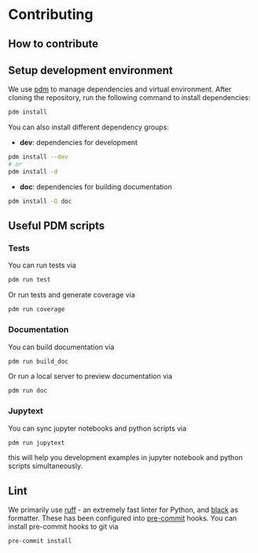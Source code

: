 # Contributing

## How to contribute

## Setup development environment

We use [pdm](https://pdm.fming.dev/) to manage dependencies and virtual environment.
After cloning the repository, run the following command to install dependencies:

```bash
pdm install
```

You can also install different dependency groups:

- **dev**: dependencies for development

```bash
pdm install --dev
# or
pdm install -d
```

- **doc**: dependencies for building documentation

```bash
pdm install -G doc
```

## Useful PDM scripts

### Tests

You can run tests via

```bash
pdm run test
```

Or run tests and generate coverage via

```bash
pdm run coverage
```

### Documentation

You can build documentation via

```bash
pdm run build_doc
```

Or run a local server to preview documentation via

```bash
pdm run doc
```

### Jupytext

You can sync jupyter notebooks and python scripts via

```bash
pdm run jupytext
```

this will help you development examples in jupyter notebook and python scripts simultaneously.

## Lint

We primarily use [ruff](https://github.com/charliermarsh/ruff) - an extremely fast linter for Python, and
[black](https://github.com/psf/black) as formatter. These has been configured into [pre-commit](https://pre-commit.com/) hooks. You can install pre-commit hooks to git via

```bash
pre-commit install
```
